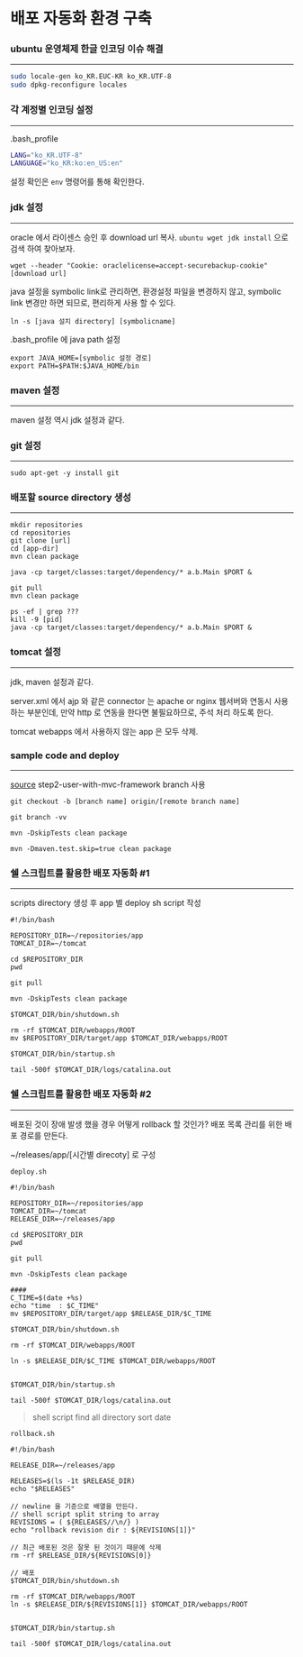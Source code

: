 
# 배포 자동화 환경 구축

### ubuntu 운영체제 한글 인코딩 이슈 해결
---
```sh
sudo locale-gen ko_KR.EUC-KR ko_KR.UTF-8
sudo dpkg-reconfigure locales
```

### 각 계정별 인코딩 설정
---
.bash_profile

```sh
LANG="ko_KR.UTF-8"
LANGUAGE="ko_KR:ko:en_US:en"
```

설정 확인은 `env` 명령어를 통해 확인한다.

### jdk 설정
---
oracle 에서 라이센스 승인 후 download url 복사.
`ubuntu wget jdk install` 으로 검색 하여 찾아보자.

```
wget --header "Cookie: oraclelicense=accept-securebackup-cookie" [download url]
```

java 설정을 symbolic link로 관리하면,
환경설정 파일을 변경하지 않고, symbolic link 변경만 하면 되므로, 편리하게 사용 할 수 있다.

```script
ln -s [java 설치 directory] [symbolicname]
```

.bash_profile 에 java path 설정
```script
export JAVA_HOME=[symbolic 설정 경로]
export PATH=$PATH:$JAVA_HOME/bin
```

### maven 설정
---
maven 설정 역시 jdk 설정과 같다.

### git 설정
---
```script
sudo apt-get -y install git
```

### 배포할 source directory 생성
---
```
mkdir repositories
cd repositories
git clone [url]
cd [app-dir]
mvn clean package

java -cp target/classes:target/dependency/* a.b.Main $PORT &
```


```
git pull
mvn clean package

ps -ef | grep ???
kill -9 [pid]
java -cp target/classes:target/dependency/* a.b.Main $PORT &
```

### tomcat 설정
---
jdk, maven 설정과 같다.

server.xml 에서 ajp 와 같은 connector 는 
apache or nginx 웹서버와 연동시 사용하는 부분인데,
만약 http 로 연동을 한다면 불필요하므로, 주석 처리 하도록 한다.

tomcat webapps 에서 사용하지 않는 app 은 모두 삭제.


### sample code and deploy
---

[source](https://github.com/slipp/jwp-basic) step2-user-with-mvc-framework branch 사용

```
git checkout -b [branch name] origin/[remote branch name]

git branch -vv

mvn -DskipTests clean package

mvn -Dmaven.test.skip=true clean package
```

### 쉘 스크립트를 활용한 배포 자동화 #1
---

scripts directory 생성 후 app 별 deploy sh script 작성

```
#!/bin/bash

REPOSITORY_DIR=~/repositories/app
TOMCAT_DIR=~/tomcat

cd $REPOSITORY_DIR
pwd

git pull

mvn -DskipTests clean package

$TOMCAT_DIR/bin/shutdown.sh

rm -rf $TOMCAT_DIR/webapps/ROOT
mv $REPOSITORY_DIR/target/app $TOMCAT_DIR/webapps/ROOT

$TOMCAT_DIR/bin/startup.sh

tail -500f $TOMCAT_DIR/logs/catalina.out
```

### 쉘 스크립트를 활용한 배포 자동화 #2
---

배포된 것이 장애 발생 했을 경우 어떻게 rollback 할 것인가?
배포 목록 관리를 위한 배포 경로를 만든다.

~/releases/app/[시간별 direcoty] 로 구성

`deploy.sh`
```
#!/bin/bash

REPOSITORY_DIR=~/repositories/app
TOMCAT_DIR=~/tomcat
RELEASE_DIR=~/releases/app

cd $REPOSITORY_DIR
pwd

git pull

mvn -DskipTests clean package

#### 
C_TIME=$(date +%s)
echo "time  : $C_TIME"
mv $REPOSITORY_DIR/target/app $RELEASE_DIR/$C_TIME

$TOMCAT_DIR/bin/shutdown.sh

rm -rf $TOMCAT_DIR/webapps/ROOT

ln -s $RELEASE_DIR/$C_TIME $TOMCAT_DIR/webapps/ROOT


$TOMCAT_DIR/bin/startup.sh

tail -500f $TOMCAT_DIR/logs/catalina.out
```


> shell script find all directory sort date

`rollback.sh`
```
#!/bin/bash

RELEASE_DIR=~/releases/app

RELEASES=$(ls -1t $RELEASE_DIR)
echo "$RELEASES"

// newline 을 기준으로 배열을 만든다.
// shell script split string to array
REVISIONS = ( ${RELEASES//\n/} )
echo "rollback revision dir : ${REVISIONS[1]}"

// 최근 배포된 것은 잘못 된 것이기 때문에 삭제
rm -rf $RELEASE_DIR/${REVISIONS[0]}

// 배포
$TOMCAT_DIR/bin/shutdown.sh

rm -rf $TOMCAT_DIR/webapps/ROOT
ln -s $RELEASE_DIR/${REVISIONS[1]} $TOMCAT_DIR/webapps/ROOT


$TOMCAT_DIR/bin/startup.sh

tail -500f $TOMCAT_DIR/logs/catalina.out
```